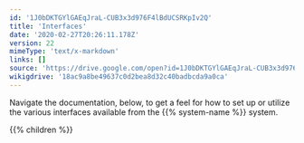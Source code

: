 ```yaml
---
id: '1J0bDKTGYlGAEqJraL-CUB3x3d976F4lBdUCSRKpIv2Q'
title: 'Interfaces'
date: '2020-02-27T20:26:11.178Z'
version: 22
mimeType: 'text/x-markdown'
links: []
source: 'https://drive.google.com/open?id=1J0bDKTGYlGAEqJraL-CUB3x3d976F4lBdUCSRKpIv2Q'
wikigdrive: '18ac9a8be49637c0d2bea8d32c40badbcda9a0ca'
---
```





Navigate the documentation, below, to get a feel for how to set up or utilize the various interfaces available from the {{% system-name %}} system.



{{% children %}}




